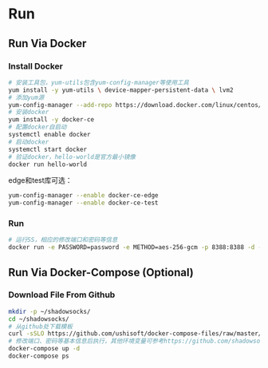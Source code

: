 # Run

## Run Via Docker

### Install Docker

```sh
# 安装工具包，yum-utils包含yum-config-manager等使用工具
yum install -y yum-utils \ device-mapper-persistent-data \ lvm2
# 添加yum源
yum-config-manager --add-repo https://download.docker.com/linux/centos/docker-ce.repo
# 安装docker
yum install -y docker-ce
# 配置docker自启动
systemctl enable docker
# 启动docker
systemctl start docker
# 验证docker，hello-world是官方最小镜像
docker run hello-world
```

edge和test库可选：

```sh
yum-config-manager --enable docker-ce-edge
yum-config-manager --enable docker-ce-test
```

### Run

```sh
# 运行SS，相应的修改端口和密码等信息
docker run -e PASSWORD=password -e METHOD=aes-256-gcm -p 8388:8388 -d --restart always shadowsocks/shadowsocks-libev
```

## Run Via Docker-Compose (Optional)

### Download File From Github

```sh
mkdir -p ~/shadowsocks/
cd ~/shadowsocks/
# 从github处下载模板
curl -sSLO https://github.com/ushisoft/docker-compose-files/raw/master/SS/docker-compose.yml
# 修改端口、密码等基本信息后执行，其他环境变量可参考https://github.com/shadowsocks/shadowsocks-libev/blob/master/docker/alpine/README.md
docker-compose up -d
docker-compose ps
```

